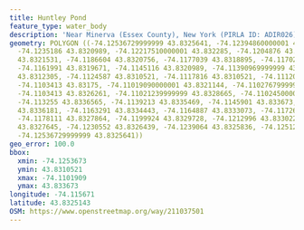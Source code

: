 ```yaml
---
title: Huntley Pond
feature_type: water_body
description: 'Near Minerva (Essex County), New York (PIRLA ID: ADIR026)'
geometry: POLYGON ((-74.12536729999999 43.8325641, -74.12394860000001 43.8317965,
  -74.1235186 43.8320989, -74.12217510000001 43.832285, -74.1204876 43.8321144, -74.11987499999999
  43.8321531, -74.1186604 43.8320756, -74.1177039 43.8318895, -74.1170267 43.8320058,
  -74.1161991 43.8319671, -74.1145116 43.8320989, -74.11390969999999 43.8318663, -74.1131681
  43.8312305, -74.1124587 43.8310521, -74.1117816 43.8310521, -74.1112012 43.8313468,
  -74.1103413 43.83175, -74.11019090000001 43.8321144, -74.11027679999999 43.8323935,
  -74.1103413 43.8326261, -74.11021239999999 43.8328665, -74.11024500000001 43.8332204,
  -74.113255 43.8336565, -74.1139213 43.8335469, -74.1145901 43.833673, -74.11546800000001
  43.8336181, -74.1163291 43.8334443, -74.1164887 43.8333073, -74.1172639 43.833088,
  -74.1178111 43.8327864, -74.1199924 43.8329728, -74.1212996 43.8330222, -74.12234840000001
  43.8327645, -74.1230552 43.8326439, -74.1239064 43.8325836, -74.1251225 43.8326548,
  -74.12536729999999 43.8325641))
geo_error: 100.0
bbox:
  xmin: -74.1253673
  ymin: 43.8310521
  xmax: -74.1101909
  ymax: 43.833673
longitude: -74.115671
latitude: 43.8325143
OSM: https://www.openstreetmap.org/way/211037501
---
```


